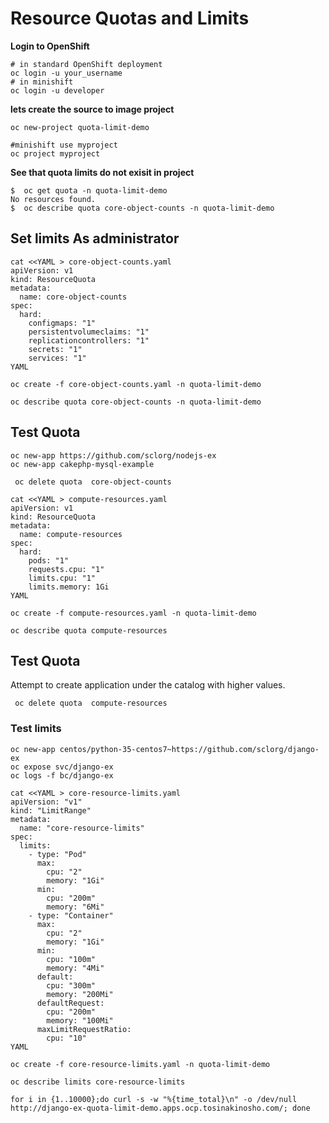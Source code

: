 # Resource Quotas and Limits

**Login to OpenShift**
```
# in standard OpenShift deployment
oc login -u your_username
# in minishift
oc login -u developer
```

**lets create the source to image project**
```
oc new-project quota-limit-demo

#minishift use myproject
oc project myproject
```

**See that quota limits do not exisit in project**
```
$  oc get quota -n quota-limit-demo
No resources found.
$  oc describe quota core-object-counts -n quota-limit-demo
```

## Set limits As administrator
```
cat <<YAML > core-object-counts.yaml
apiVersion: v1
kind: ResourceQuota
metadata:
  name: core-object-counts
spec:
  hard:
    configmaps: "1"
    persistentvolumeclaims: "1"
    replicationcontrollers: "1"
    secrets: "1"
    services: "1"
YAML
```

```
oc create -f core-object-counts.yaml -n quota-limit-demo
```

```
oc describe quota core-object-counts -n quota-limit-demo
```

## Test Quota
```
oc new-app https://github.com/sclorg/nodejs-ex
oc new-app cakephp-mysql-example
```

```
 oc delete quota  core-object-counts
```


```
cat <<YAML > compute-resources.yaml
apiVersion: v1
kind: ResourceQuota
metadata:
  name: compute-resources
spec:
  hard:
    pods: "1"
    requests.cpu: "1"
    limits.cpu: "1"
    limits.memory: 1Gi
YAML
```

```
oc create -f compute-resources.yaml -n quota-limit-demo
```

```
oc describe quota compute-resources
```


## Test Quota
Attempt to create application under the catalog with higher values.



```
 oc delete quota  compute-resources
```


### Test limits
```
oc new-app centos/python-35-centos7~https://github.com/sclorg/django-ex
oc expose svc/django-ex
oc logs -f bc/django-ex
```

```
cat <<YAML > core-resource-limits.yaml
apiVersion: "v1"
kind: "LimitRange"
metadata:
  name: "core-resource-limits"
spec:
  limits:
    - type: "Pod"
      max:
        cpu: "2"
        memory: "1Gi"
      min:
        cpu: "200m"
        memory: "6Mi"
    - type: "Container"
      max:
        cpu: "2"
        memory: "1Gi"
      min:
        cpu: "100m"
        memory: "4Mi"
      default:
        cpu: "300m"
        memory: "200Mi"
      defaultRequest:
        cpu: "200m"
        memory: "100Mi"
      maxLimitRequestRatio:
        cpu: "10"
YAML
```

```
oc create -f core-resource-limits.yaml -n quota-limit-demo
```
```
oc describe limits core-resource-limits
```

```
for i in {1..10000};do curl -s -w "%{time_total}\n" -o /dev/null http://django-ex-quota-limit-demo.apps.ocp.tosinakinosho.com/; done

```
